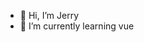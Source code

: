 - 👋 Hi, I’m Jerry
- 🌱 I’m currently learning vue


<!---
cquptJerry0/cquptJerry0 is a ✨ special ✨ repository because its `README.md` (this file) appears on your GitHub profile.
You can click the Preview link to take a look at your changes.
--->
